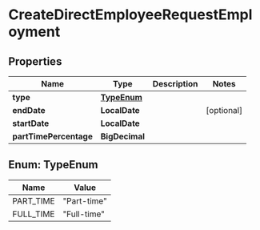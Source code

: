 

# CreateDirectEmployeeRequestEmployment


## Properties

| Name | Type | Description | Notes |
|------------ | ------------- | ------------- | -------------|
|**type** | [**TypeEnum**](#TypeEnum) |  |  |
|**endDate** | **LocalDate** |  |  [optional] |
|**startDate** | **LocalDate** |  |  |
|**partTimePercentage** | **BigDecimal** |  |  |



## Enum: TypeEnum

| Name | Value |
|---- | -----|
| PART_TIME | &quot;Part-time&quot; |
| FULL_TIME | &quot;Full-time&quot; |



